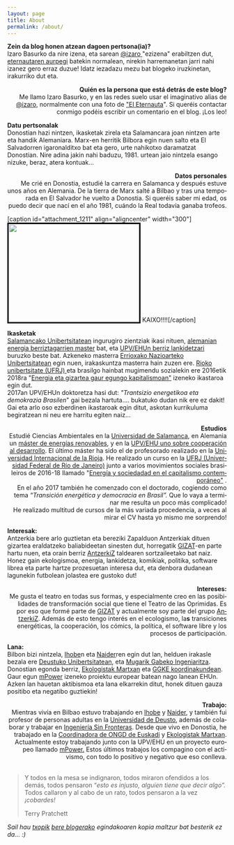 ```yaml
---
layout: page
title: About
permalink: /about/
---
```


<p><strong>Zein da blog honen atzean dagoen pertsona(ia)?</strong><br />Izaro Basurko da nire izena, eta sarean <a href="https://pleroma.libretux.com/izaro" target="_blank" rel="noopener">@izaro </a>"ezizena" erabiltzen dut, <a href="http://" target="_blank" rel="noopener">eternautaren aurpegi</a> batekin normalean, nirekin harremanetan jarri nahi izanez gero erraz duzue! Idatz iezadazu mezu bat blogeko iruzkinetan, irakurriko dut eta.</p>
<p style="text-align: right;"><b>Quién es la persona que está detrás de este blog?<br /></b><span lang="es-ES">Me llamo Izaro Basurko, y en las redes suelo usar el imaginativo alias de <a href="https://pleroma.libretux.com/izaro">@izaro,</a> normalmente con una foto de <a href="https://es.wikipedia.org/wiki/El_Eternauta." target="_blank" rel="noopener">"El Eternauta</a>".  Si queréis contactar conmigo podéis escribir un comentario en el blog. ¡Los leo! </span></p>
<p style="text-align: left;"><strong>Datu pertsonalak</strong><br />Donostian hazi nintzen, ikasketak zirela eta Salamancara joan nintzen arte eta handik Alemaniara. Marx-en herritik Bilbora egin nuen salto eta El Salvadorren igaronalditxo bat eta gero, urte nahikotxo daramatzat Donostian. Nire adina jakin nahi baduzu, 1981. urtean jaio nintzela esango nizuke, beraz, atera kontuak…</p>
<p style="text-align: right;"><strong><span lang="es-ES">Datos personales<br /></span></strong><span lang="es-ES">Me crié en Donostia, estudié la carrera en Salamanca y después estuve unos años en Alemania. De la tierra de Marx salté a Bilbao y tras una temporada en El Salvador he vuelto a Donostia. Si queréis saber mi edad, os puedo decir que nací en el año 1981, cuándo la Real todavía ganaba trofeos. </span></p>
<div style="clear: both;"> </div>
[caption id="attachment_1211" align="aligncenter" width="300"]<a href="https://izaroblog.files.wordpress.com/2013/07/lago-coatepeque.jpg"><img class="wp-image-1211 size-medium" style="border: 3px solid #000000;" src="https://izaroblog.files.wordpress.com/2013/07/lago-coatepeque.jpg?w=300" alt="" width="300" height="225" /></a> KAIXO!!!![/caption]
<p><strong>Ikasketak<br /></strong><a href="http://www.usal.es/node/4523">Salamancako Unibertsitatean</a> ingurugiro zientziak ikasi nituen, <a href="https://www.umwelt-campus.de/ucb/index.php?id=home">alemanian energia berriztagarrien master</a> bat, eta <a href="http://www.hegoa.ehu.es/es/formacion/master_oficial_en_desarrollo_y_cooperacion_internacional">UPV/EHUn berriz lankidetzari </a>buruzko beste bat. Azkeneko masterra <a href="http://www.unir.net/educacion/master-secundaria/549200001574/">Errioxako Nazioarteko Unibertsitatean</a> egin nuen, irakaskuntza masterra hain zuzen ere. <a href="http://www.ippur.ufrj.br/">Rioko unibertsitate (UFRJ) </a>eta brasilgo hainbat mugimendu sozialekin ere 2016etik 2018ra "<a href="https://izaroblog.com/2016/08/05/energia-y-sociedad-en-el-capitalismo-contemporaneo-i/">Energia eta gizartea gaur egungo kapitalismoan"</a> izeneko ikastaroa egin dut.<br />2017an UPV/EHUn doktoretza hasi dut: <em>"Trantsizio energetikoa eta demokrazia Brasilen</em>" gai bezala hartuta.... bukatuko dudan nik ere ez dakit!<br />Gai eta arlo oso ezberdinen ikastaroak egin ditut, askotan kurrikuluma begiratzean ni neu ere harritu egiten naiz...</p>
<p style="text-align: right;"><strong><span lang="es-ES">Estudios<br /></span></strong><span lang="es-ES">Estudié Ciencias Ambientales en la <a href="http://www.usal.es/node/4523">Universidad de Salamanca</a>, en Alemania un <a href="https://www.umwelt-campus.de/ucb/index.php?id=home">máster de energías renovables</a>, y en la <a href="http://www.hegoa.ehu.es/es/formacion/master_oficial_en_desarrollo_y_cooperacion_internacional">UPV/EHU uno sobre cooperación al desarrollo</a>. El último máster ha sido el de profesorado realizado en la <a href="http://www.unir.net/educacion/master-secundaria/549200001574/">Universidad Internacional de la Rioja</a>. He realizado un curso en la <a href="http://www.ippur.ufrj.br/">UFRJ (Universidad Federal de Río de Janeiro)</a> junto a varios movimientos sociales brasileiros de 2016-18 llamado</span> <span lang="es-ES">"</span><a href="https://izaroblog.com/2016/08/05/energia-y-sociedad-en-el-capitalismo-contemporaneo-i/"><span lang="es-ES">Energía y sociedadad en el capitalismo contemporáneo</span><span lang="es-ES">"</span></a><span lang="es-ES"> .<br /></span><span lang="es-ES">En el año 2017 también he comenzado con el doctorado, cogiendo como tema </span><span lang="es-ES"><i>“Transición energética y democracia en Brasil”. </i></span><span lang="es-ES">Que lo vaya a terminar me resulta un poco más complicado!</span><span lang="es-ES"><br /></span><span lang="es-ES">He realizado multitud de cursos de la más variada procedencia, a veces al mirar el CV hasta yo mismo me sorprendo!</span></p>
<p><strong>Interesak:<br /></strong>Antzerkia bere arlo guztietan eta bereziki Zapalduon Antzerkiak dituen gizartea eraldatzeko baliabideetan sinesten dut, horregatik <a href="https://zapalduonantzerkia.wordpress.com/">GIZAT</a>-en parte hartu nuen, eta orain berriz <a href="https://antzerkiz.wordpress.com/">AntzerkiZ</a> taldearen sortzaileetako bat naiz. Honez gain ekologismoa, energia, lankidetza, komikiak, politika, software librea eta parte hartze prozesuetan interesa dut, eta denbora dudanean lagunekin futbolean jolastea ere gustoko dut!</p>
<p style="text-align: right;"><strong><span lang="es-ES">Intereses:</span></strong><strong><span lang="es-ES"><br /></span></strong><span lang="es-ES">Me gusta el teatro en todas sus formas, y especialmente creo en las </span><span lang="es-ES">posibilidades</span><span lang="es-ES"> de transformación social que tiene el Teatro de las Oprimidas. Es por eso que formé parte de </span> <span lang="es-ES"><a href="https://zapalduonantzerkia.wordpress.com/">GIZAT</a> </span><span lang="es-ES">y actualmente soy parte del grupo </span><span lang="es-ES"><a href="https://antzerkiz.wordpress.com/">AntzerkiZ</a>. </span><span lang="es-ES">Además de esto tengo interés en el ecologismo, la<strong>s</strong> transiciones energéticas, la cooperación, los cómics, la política, el software libre y los procesos de participación. </span></p>
<p><strong>Lana:</strong><br />Bilbon bizi nintzela, <a href="http://www.ihobe.eus/" target="_blank" rel="noopener">Ihobe</a>n eta <a href="http://naider.com/" target="_blank" rel="noopener">Naider</a>ren egin dut lan, helduen irakasle bezala ere <a href="http://socialesyhumanas.deusto.es/cs/Satellite/socialesyhumanas/es/instituto-estudios-ocio" target="_blank" rel="noopener">Deustuko Unibertsitatean</a>, eta <a href="https://euskadi.isf.es/" target="_blank" rel="noopener">Mugarik Gabeko Ingeniaritza</a>. Donostian egonda berriz, <a href="https://www.ekologistakmartxan.org/" target="_blank" rel="noopener">Ekologistak Martxan</a> eta <a href="http://www.ongdeuskadi.org/eu/" target="_blank" rel="noopener">GGKE koordinakundean</a>. Gaur egun <a href="http://municipalpower.org/" target="_blank" rel="noopener">mPower</a> izeneko proiektu europear batean nago lanean EHUn. Azken lan hauetan aktibismoa eta lana elkarrekin ditut, honek dituen gauza positibo eta negatibo guztiekin!</p>
<p style="text-align: right;"><strong><span lang="es-ES">Trabajo:</span></strong><strong><span lang="es-ES"><br /></span></strong><span lang="es-ES">Mientras vivía en Bilbao estuvo trabajando en </span><a href="http://www.ihobe.eus/" target="_blank" rel="noopener"><span lang="es-ES">Iho</span><span lang="es-ES">be</span></a> <span lang="es-ES">y</span><span lang="es-ES"> <a href="http://naider.com/" target="_blank" rel="noopener">Naider</a>, </span><span lang="es-ES">y también fui profesor de personas adultas en la <a href="http://socialesyhumanas.deusto.es/cs/Satellite/socialesyhumanas/es/instituto-estudios-ocio" target="_blank" rel="noopener">Universidad de Deusto</a></span><span lang="es-ES">, </span><span lang="es-ES">además de colaborar y trabajar en</span> <a href="https://euskadi.isf.es/" target="_blank" rel="noopener"><span lang="es-ES">Ingeniería Sin Fronteras</span></a><span lang="es-ES">. </span><span lang="es-ES">Desde que vivo en Donostia, he trabajado en la <a href="http://www.ongdeuskadi.org/eu/" target="_blank" rel="noopener">Coordinadora de ONGD de Euskadi</a></span> <span lang="es-ES">y </span> <a href="https://www.ekologistakmartxan.org/" target="_blank" rel="noopener"><span lang="es-ES">Ek</span><span lang="es-ES">ologistak Martxan</span></a><span lang="es-ES">. Actualmente estoy trabajando junto con la UPV/EHU en un proyecto europeo llamado <a href="http://municipalpower.org/" target="_blank" rel="noopener">mPower.</a> </span><span lang="es-ES">Estos últimos trabajos los compagino con el activismo, con todo lo positivo y negativo que eso conlleva.<br /></span><strong><span lang="es-ES"><br /></span></strong></p>
<blockquote>
<p>Y todos en la mesa se indignaron, todos miraron ofendidos a los demás, todos pensaron “<em>esto es injusto, alguien tiene que decir algo”.</em> Todos callaron y al cabo de un rato, todos pensaron a la vez <em>¡cobardes!</em></p>
<p>Terry Pratchett</p>
<p><span lang="es-ES"> </span></p>
</blockquote>
<div style="clear: both;"> </div>
<p><em>Sail hau <a href="https://ikusimakusi.eus/">txopik</a> <a href="https://ikusimakusi.eus/informazioa/">bere blogerako</a> egindakoaren kopia maltzur bat besterik ez da... :)</em></p>